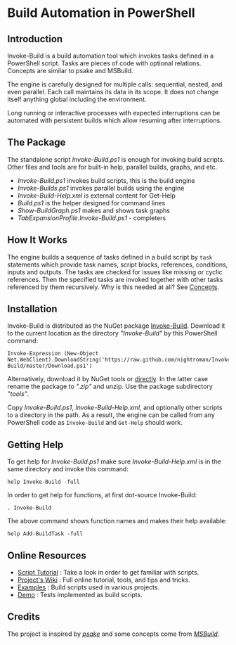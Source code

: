 
Build Automation in PowerShell
==============================

## Introduction

Invoke-Build is a build automation tool which invokes tasks defined in a
PowerShell script. Tasks are pieces of code with optional relations.
Concepts are similar to psake and MSBuild.

The engine is carefully designed for multiple calls: sequential, nested, and
even parallel. Each call maintains its data in its scope. It does not change
itself anything global including the environment.

Long running or interactive processes with expected interruptions can be
automated with persistent builds which allow resuming after interruptions.

## The Package

The standalone script *Invoke-Build.ps1* is enough for invoking build scripts.
Other files and tools are for built-in help, parallel builds, graphs, and etc.

* *Invoke-Build.ps1* invokes build scripts, this is the build engine
* *Invoke-Builds.ps1* invokes parallel builds using the engine
* *Invoke-Build-Help.xml* is external content for Get-Help
* *Build.ps1* is the helper designed for command lines
* *Show-BuildGraph.ps1* makes and shows task graphs
* *TabExpansionProfile.Invoke-Build.ps1* - completers

## How It Works

The engine builds a sequence of tasks defined in a build script by `task`
statements which provide task names, script blocks, references, conditions,
inputs and outputs. The tasks are checked for issues like missing or cyclic
references. Then the specified tasks are invoked together with other tasks
referenced by them recursively. Why is this needed at all? See
[Concepts](https://github.com/nightroman/Invoke-Build/wiki/Concepts).

## Installation

Invoke-Build is distributed as the NuGet package [Invoke-Build](https://www.nuget.org/packages/Invoke-Build).
Download it to the current location as the directory *"Invoke-Build"* by this PowerShell command:

    Invoke-Expression (New-Object Net.WebClient).DownloadString('https://raw.github.com/nightroman/Invoke-Build/master/Download.ps1')

Alternatively, download it by NuGet tools or [directly](http://nuget.org/api/v2/package/Invoke-Build).
In the latter case rename the package to *".zip"* and unzip. Use the package
subdirectory *"tools"*.

Copy *Invoke-Build.ps1*, *Invoke-Build-Help.xml*, and optionally other scripts
to a directory in the path. As a result, the engine can be called from any
PowerShell code as `Invoke-Build` and `Get-Help` should work.

## Getting Help

To get help for *Invoke-Build.ps1* make sure *Invoke-Build-Help.xml* is in the
same directory and invoke this command:

    help Invoke-Build -full

In order to get help for functions, at first dot-source Invoke-Build:

    . Invoke-Build

The above command shows function names and makes their help available:

    help Add-BuildTask -full

## Online Resources

- [Script Tutorial](https://github.com/nightroman/Invoke-Build/wiki/Script-Tutorial)
: Take a look in order to get familiar with scripts.
- [Project's Wiki](https://github.com/nightroman/Invoke-Build/wiki)
: Full online tutorial, tools, and tips and tricks.
- [Examples](https://github.com/nightroman/Invoke-Build/wiki/Build-Scripts-in-Projects)
: Build scripts used in various projects.
- [Demo](https://github.com/nightroman/Invoke-Build/tree/master/Demo)
: Tests implemented as build scripts.

## Credits

The project is inspired by
[*psake*](https://github.com/psake/psake)
and some concepts come from
[*MSBuild*](http://en.wikipedia.org/wiki/Msbuild).
